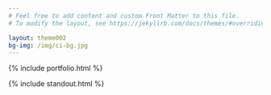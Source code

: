 ```yaml
---
# Feel free to add content and custom Front Matter to this file.
# To modify the layout, see https://jekyllrb.com/docs/themes/#overriding-theme-defaults

layout: theme002
bg-img: /img/ci-bg.jpg
---
```



{% include portfolio.html %}

{% include standout.html %}
